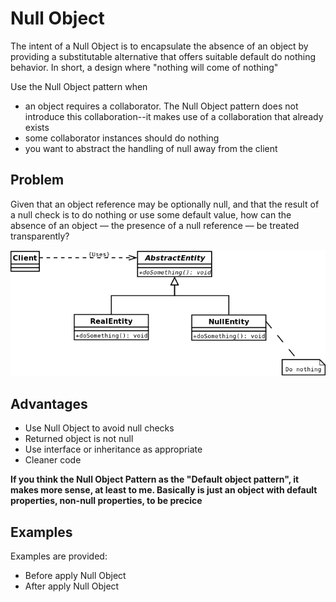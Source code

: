 # Null Object 
The intent of a Null Object is to encapsulate the absence of an object by providing a substitutable alternative that offers suitable default do nothing behavior. In short, a design where "nothing will come of nothing"

Use the Null Object pattern when

- an object requires a collaborator. The Null Object pattern does not introduce this collaboration--it makes use of a collaboration that already exists
- some collaborator instances should do nothing
- you want to abstract the handling of null away from the client

## Problem
Given that an object reference may be optionally null, and that the result of a null check is to do nothing or use some default value, how can the absence of an object — the presence of a null reference — be treated transparently?

![Uml Diagram](/Behavioral/Null%20Object/assets/uml.png)

## Advantages

- Use Null Object to avoid null checks 
- Returned object is not null
- Use interface or inheritance as appropriate
- Cleaner code

**If you think the Null Object Pattern as the "Default object pattern", it makes more sense, at least to me. Basically is just an object with default properties, non-null properties, to be precice**

## Examples

Examples are provided:

- Before apply Null Object
- After apply Null Object
